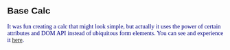 <h2 style="font-family : Arial">Base Calc</h2>
<p style="font-family : Bahnschrift; color : navy">It was fun creating a calc that might look simple, but actually it uses the power of certain attributes and DOM API instead of ubiquitous form elements. You can see and experience it <a href="https://pavelivanov4.github.io/BaseCalc/">here</a>.</p>
